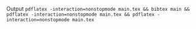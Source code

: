 Output
    ```pdflatex -interaction=nonstopmode main.tex && bibtex main && pdflatex -interaction=nonstopmode main.tex && pdflatex -interaction=nonstopmode main.tex```

